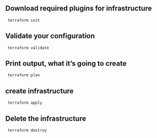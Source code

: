 ## Download required plugins for infrastructure
     terraform init

## Validate your configuration
     terraform validate
     
## Print output, what it’s going to create
     terraform plan
     
## create infrastructure
     terraform apply
     
## Delete the infrastructure
     terraform destroy
